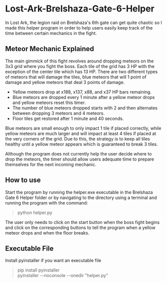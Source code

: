 # Lost-Ark-Brelshaza-Gate-6-Helper
In Lost Ark, the legion raid on Brelshaza's 6th gate can get quite chaotic so I made this helper program in order to help users 
easily keep track of the time between certain mechanics in the fight.

## Meteor Mechanic Explained
The main gimmick of this fight revolves around dropping meteors on the 3x3 grid where you fight the boss. Each tile of the grid 
has 3 HP with the exception of the center tile which has 13 HP. There are two different types of meteors that will damage the 
tiles, blue meteors that will 1 point of damage and yellow meteors that deal 3 points of damage.

- Yellow meteors drop at x188, x137, x88, and x37 HP bars remaining.  
- Blue meteors are dropped every 1 minute after a yellow meteor drops and yellow meteors reset this timer.  
- The number of blue meteors dropped starts with 2 and then alternates between dropping 3 meteors and 4 meteors.  
- Floor tiles get restored after 1 minute and 40 seconds.  

Blue meteors are small enough to only impact 1 tile if placed correctly, while yellow meteors are much larger and will impact at 
least 4 tiles if placed at the very corners of the grid. Due to this, the strategy is to keep all tiles healthy until a yellow 
meteor appears which is guaranteed to break 3 tiles.

Although the program does not currently help the user decide where to drop the meteors, the timer should allow users adequate 
time to prepare themselves for the next incoming mechanic.

## How to use
Start the program by running the helper.exe executable in the Brelshaza Gate 6 Helper folder or by navigating to the directory using a terminal and running the program with the command:

> python helper.py

The user only needs to click on the start button when the boss fight begins and click on the corresponding buttons to tell the 
program when a yellow meteor drops and when the floor breaks.

## Executable File
Install pyinstaller if you want an executable file
> pip install pyinstaller<br>
> pyinstaller --noconsole --onedir "helper.py"
